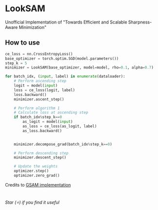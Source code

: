 # LookSAM
Unofficial Implementation of "Towards Efficient and Scalable Sharpness-Aware Minimization"

## How to use 
```python
ce_loss = nn.CrossEntropyLoss()
base_optimizer = torch.optim.SGD(model.parameters())
step_k = 5
minimizer = LookSAM(base_optimizer, model=model, rho=0.1, alpha=0.7)

for batch_idx, (input, label) in enumerate(dataloader):
    # Perform ascending step
    logit = model(input)
    loss = ce_loss(logit, label)
    loss.backward()
    minimizer.ascent_step()

    # Perform algorithm 1
    # Calculate loss at ascending step
    if batch_idx%step_k==0
        as_logit = model(input)
        as_loss = ce_loss(as_logit, label)
        as_loss.backward()

    
    minimizer.decompose_grad(batch_idx%step_k==0)

    # Perform descending step
    minimizer.descent_step()

    # Update the weights
    optimizer.step() 
    optimizer.zero_grad()

```

Credits to [GSAM implementation](https://github.com/juntang-zhuang/GSAM)

#
*Star (⭐) if you find it useful*  
